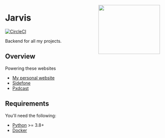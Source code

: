<a href='https://github.com/jkrclaro/jarvis'><img src='https://github.com/jkrclaro/jarvis/blob/master/assets/logo.png' align='right' width='200' height='160' /></a>

# Jarvis
[![CircleCI](https://circleci.com/gh/jkrclaro/jarvis.svg?style=svg)](https://circleci.com/gh/jkrclaro/jarvis)

Backend for all my projects.

## Overview

Powering these websites
- [My personal website](https://www.jkrclaro.com)
- [Sidefone](https://sidefone.jkrclaro.com)
- [Pxdcast](https://pxdcast.jkrclaro.com)

## Requirements

You'll need the following:

- [Python](https://www.python.org/) >= 3.8+
- [Docker](https://www.docker.com/)